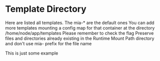 # Template Directory

Here are listed all templates. 
The mia-* are the default ones
You can add more templates mounting a config map for that container at the directory /home/node/app/templates
Please remember to check the flag Preserve files and directories already existing in the Runtime Mount Path directory and don't use mia- prefix for the file name

This is just some example
